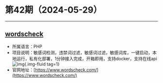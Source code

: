 # 第42期（2024-05-29）

---
## [wordscheck](https://github.com/bosnzt/wordscheck)
- 所属语言：PHP
- 项目说明：敏感词检测，违禁词过滤，敏感词过滤，敏感词库，一键启动，本地运行，私有化部署，1分钟接入完成，开箱即用，支持docker，支持在线api
![img](https://ghfast.top/https://raw.githubusercontent.com/xiaoxuan6/weekly/main/docs/static/images/2024-05-29/1716967423.png){.img-fluid tag=1}
- 官网地址：[https://www.wordscheck.com/](https://www.wordscheck.com/)
